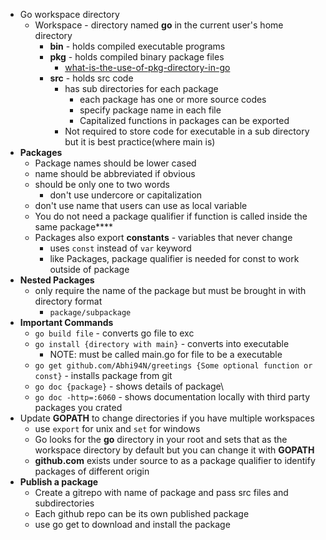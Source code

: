 * Go workspace directory
  * Workspace - directory named **go** in the current user's home directory
    * **bin** - holds compiled executable programs
    * **pkg** - holds compiled binary package files
        * [what-is-the-use-of-pkg-directory-in-go](https://stackoverflow.com/questions/47369621/what-is-the-use-of-pkg-directory-in-go)
    * **src** - holds src code
      * has sub directories for each package
        * each package has one or more source codes
        * specify package name in each file 
        * Capitalized functions in packages can be exported
      * Not required to store code for executable in a sub directory but it is best practice(where main is)
* **Packages**
  * Package names should be lower cased
  * name should be abbreviated if obvious
  * should be only one to two words
    * don't use undercore or capitalization
  * don't use name that users can use as local variable
  * You do not need a package qualifier if function is called inside the same package****
  * Packages also export **constants** - variables that never change
    * uses `const` instead of `var` keyword
    * like Packages, package qualifier is needed for const to work outside of package
* **Nested Packages**
  * only require the name of the package but must be brought in with directory format
    * `package/subpackage`
* **Important Commands**
  * `go build file` - converts go file to exc
  * `go install {directory with main}` - converts into executable
    * NOTE: must be called main.go for file to be a executable
  * `go get github.com/Abhi94N/greetings {Some optional function or const}` - installs package from git 
  * `go doc {package}` - shows details of package\
  * `go doc -http=:6060` - shows documentation locally with third party packages you crated
* Update **GOPATH** to change directories if you have multiple workspaces
  * use `export` for unix and `set` for windows
  * Go looks for the **go** directory in your root and sets that as the workspace directory by default but you can change it with **GOPATH**
  * **github.com** exists under source to as a package qualifier to identify packages of different origin
* **Publish a package**
    * Create a gitrepo with name of package and pass src files and subdirectories
    * Each github repo can be its own published package
    * use go get to download and install the package

